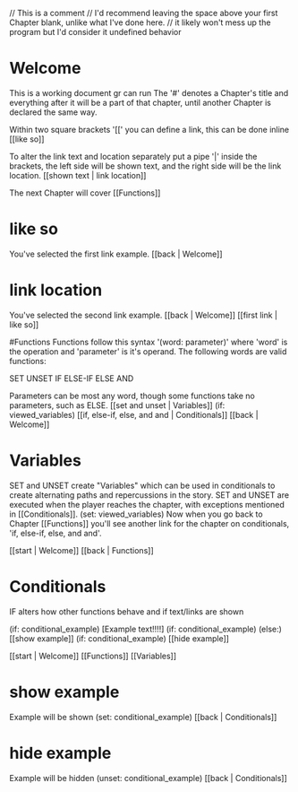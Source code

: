 // This is a comment
// I'd recommend leaving the space above your first Chapter blank, unlike what I've done here.
// it likely won't mess up the program but I'd consider it undefined behavior

# Welcome
This is a working document gr can run
The '#' denotes a Chapter's title and everything after it will be a part of that chapter, until another Chapter is declared the same way.

Within two square brackets '[[' you can define a link, this can be done inline [[like so]]

To alter the link text and location separately put a pipe '|' inside the brackets, the left side will be shown text, and the right side will be the link location.
[[shown text | link location]]

The next Chapter will cover [[Functions]]

# like so
You've selected the first link example.
[[back | Welcome]]

# link location
You've selected the second link example.
[[back | Welcome]]
[[first link | like so]]

#Functions
Functions follow this syntax '(word: parameter)' where 'word' is the operation and 'parameter' is it's operand.
The following words are valid functions:

SET
UNSET
IF
ELSE-IF
ELSE
AND

Parameters can be most any word, though some functions take no parameters, such as ELSE.
[[set and unset | Variables]]
(if: viewed_variables) [[if, else-if, else, and and | Conditionals]]
[[back | Welcome]]

# Variables
SET and UNSET create "Variables" which can be used in conditionals to create alternating paths and repercussions in the story.
SET and UNSET are executed when the player reaches the chapter, with exceptions mentioned in [[Conditionals]].
(set: viewed_variables)
Now when you go back to Chapter [[Functions]] you'll see another link for the chapter on conditionals, 'if, else-if, else, and and'.

[[start | Welcome]]
[[back | Functions]]

# Conditionals
IF alters how other functions behave and if text/links are shown

(if: conditional_example) [Example text!!!!]
(if: conditional_example) (else:) [[show example]]
(if: conditional_example) [[hide example]]

[[start | Welcome]]
[[Functions]]
[[Variables]]

# show example
Example will be shown
(set: conditional_example)
[[back | Conditionals]]

# hide example
Example will be hidden
(unset: conditional_example)
[[back | Conditionals]]
